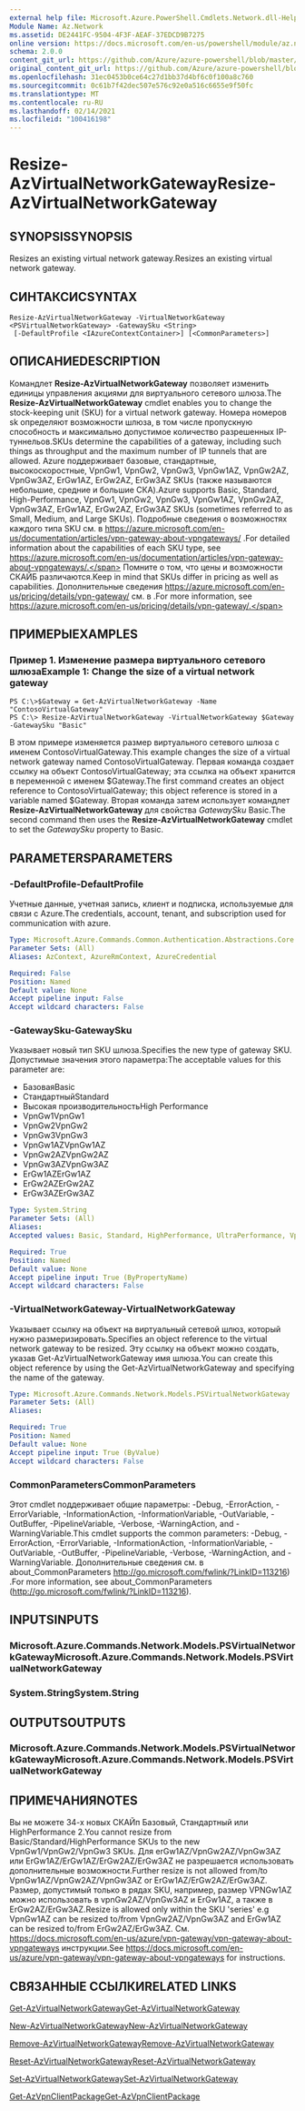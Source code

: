 ```yaml
---
external help file: Microsoft.Azure.PowerShell.Cmdlets.Network.dll-Help.xml
Module Name: Az.Network
ms.assetid: DE2441FC-9504-4F3F-AEAF-37EDCD9B7275
online version: https://docs.microsoft.com/en-us/powershell/module/az.network/resize-azvirtualnetworkgateway
schema: 2.0.0
content_git_url: https://github.com/Azure/azure-powershell/blob/master/src/Network/Network/help/Resize-AzVirtualNetworkGateway.md
original_content_git_url: https://github.com/Azure/azure-powershell/blob/master/src/Network/Network/help/Resize-AzVirtualNetworkGateway.md
ms.openlocfilehash: 31ec0453b0ce64c27d1bb37d4bf6c0f100a8c760
ms.sourcegitcommit: 0c61b7f42dec507e576c92e0a516c6655e9f50fc
ms.translationtype: MT
ms.contentlocale: ru-RU
ms.lasthandoff: 02/14/2021
ms.locfileid: "100416198"
---
```

# <span data-ttu-id="a9849-101">Resize-AzVirtualNetworkGateway</span><span class="sxs-lookup"><span data-stu-id="a9849-101">Resize-AzVirtualNetworkGateway</span></span>

## <span data-ttu-id="a9849-102">SYNOPSIS</span><span class="sxs-lookup"><span data-stu-id="a9849-102">SYNOPSIS</span></span>
<span data-ttu-id="a9849-103">Resizes an existing virtual network gateway.</span><span class="sxs-lookup"><span data-stu-id="a9849-103">Resizes an existing virtual network gateway.</span></span>

## <span data-ttu-id="a9849-104">СИНТАКСИС</span><span class="sxs-lookup"><span data-stu-id="a9849-104">SYNTAX</span></span>

```
Resize-AzVirtualNetworkGateway -VirtualNetworkGateway <PSVirtualNetworkGateway> -GatewaySku <String>
 [-DefaultProfile <IAzureContextContainer>] [<CommonParameters>]
```

## <span data-ttu-id="a9849-105">ОПИСАНИЕ</span><span class="sxs-lookup"><span data-stu-id="a9849-105">DESCRIPTION</span></span>
<span data-ttu-id="a9849-106">Командлет **Resize-AzVirtualNetworkGateway** позволяет изменить единицы управления акциями для виртуального сетевого шлюза.</span><span class="sxs-lookup"><span data-stu-id="a9849-106">The **Resize-AzVirtualNetworkGateway** cmdlet enables you to change the stock-keeping unit (SKU) for a virtual network gateway.</span></span>
<span data-ttu-id="a9849-107">Номера номеров sk определяют возможности шлюза, в том числе пропускную способность и максимально допустимое количество разрешенных IP-туннельов.</span><span class="sxs-lookup"><span data-stu-id="a9849-107">SKUs determine the capabilities of a gateway, including such things as throughput and the maximum number of IP tunnels that are allowed.</span></span>
<span data-ttu-id="a9849-108">Azure поддерживает базовые, стандартные, высокоскоростные, VpnGw1, VpnGw2, VpnGw3, VpnGw1AZ, VpnGw2AZ, VpnGw3AZ, ErGw1AZ, ErGw2AZ, ErGw3AZ SKUs (также называются небольшие, средние и большие СКА).</span><span class="sxs-lookup"><span data-stu-id="a9849-108">Azure supports Basic, Standard, High-Performance, VpnGw1, VpnGw2, VpnGw3, VpnGw1AZ, VpnGw2AZ, VpnGw3AZ, ErGw1AZ, ErGw2AZ, ErGw3AZ SKUs (sometimes referred to as Small, Medium, and Large SKUs).</span></span>
<span data-ttu-id="a9849-109">Подробные сведения о возможностях каждого типа SKU см. в https://azure.microsoft.com/en-us/documentation/articles/vpn-gateway-about-vpngateways/ .</span><span class="sxs-lookup"><span data-stu-id="a9849-109">For detailed information about the capabilities of each SKU type, see https://azure.microsoft.com/en-us/documentation/articles/vpn-gateway-about-vpngateways/.</span></span>
<span data-ttu-id="a9849-110">Помните о том, что цены и возможности СКАЙБ различаются.</span><span class="sxs-lookup"><span data-stu-id="a9849-110">Keep in mind that SKUs differ in pricing as well as capabilities.</span></span>
<span data-ttu-id="a9849-111">Дополнительные сведения https://azure.microsoft.com/en-us/pricing/details/vpn-gateway/ см. в .</span><span class="sxs-lookup"><span data-stu-id="a9849-111">For more information, see https://azure.microsoft.com/en-us/pricing/details/vpn-gateway/.</span></span>

## <span data-ttu-id="a9849-112">ПРИМЕРЫ</span><span class="sxs-lookup"><span data-stu-id="a9849-112">EXAMPLES</span></span>

### <span data-ttu-id="a9849-113">Пример 1. Изменение размера виртуального сетевого шлюза</span><span class="sxs-lookup"><span data-stu-id="a9849-113">Example 1: Change the size of a virtual network gateway</span></span>
```
PS C:\>$Gateway = Get-AzVirtualNetworkGateway -Name "ContosoVirtualGateway"
PS C:\> Resize-AzVirtualNetworkGateway -VirtualNetworkGateway $Gateway -GatewaySku "Basic"
```

<span data-ttu-id="a9849-114">В этом примере изменяется размер виртуального сетевого шлюза с именем ContosoVirtualGateway.</span><span class="sxs-lookup"><span data-stu-id="a9849-114">This example changes the size of a virtual network gateway named ContosoVirtualGateway.</span></span>
<span data-ttu-id="a9849-115">Первая команда создает ссылку на объект ContosoVirtualGateway; эта ссылка на объект хранится в переменной с именем $Gateway.</span><span class="sxs-lookup"><span data-stu-id="a9849-115">The first command creates an object reference to ContosoVirtualGateway; this object reference is stored in a variable named $Gateway.</span></span>
<span data-ttu-id="a9849-116">Вторая команда затем использует командлет **Resize-AzVirtualNetworkGateway** для свойства *GatewaySku* Basic.</span><span class="sxs-lookup"><span data-stu-id="a9849-116">The second command then uses the **Resize-AzVirtualNetworkGateway** cmdlet to set the *GatewaySku* property to Basic.</span></span>

## <span data-ttu-id="a9849-117">PARAMETERS</span><span class="sxs-lookup"><span data-stu-id="a9849-117">PARAMETERS</span></span>

### <span data-ttu-id="a9849-118">-DefaultProfile</span><span class="sxs-lookup"><span data-stu-id="a9849-118">-DefaultProfile</span></span>
<span data-ttu-id="a9849-119">Учетные данные, учетная запись, клиент и подписка, используемые для связи с Azure.</span><span class="sxs-lookup"><span data-stu-id="a9849-119">The credentials, account, tenant, and subscription used for communication with azure.</span></span>

```yaml
Type: Microsoft.Azure.Commands.Common.Authentication.Abstractions.Core.IAzureContextContainer
Parameter Sets: (All)
Aliases: AzContext, AzureRmContext, AzureCredential

Required: False
Position: Named
Default value: None
Accept pipeline input: False
Accept wildcard characters: False
```

### <span data-ttu-id="a9849-120">-GatewaySku</span><span class="sxs-lookup"><span data-stu-id="a9849-120">-GatewaySku</span></span>
<span data-ttu-id="a9849-121">Указывает новый тип SKU шлюза.</span><span class="sxs-lookup"><span data-stu-id="a9849-121">Specifies the new type of gateway SKU.</span></span>
<span data-ttu-id="a9849-122">Допустимые значения этого параметра:</span><span class="sxs-lookup"><span data-stu-id="a9849-122">The acceptable values for this parameter are:</span></span>
- <span data-ttu-id="a9849-123">Базовая</span><span class="sxs-lookup"><span data-stu-id="a9849-123">Basic</span></span>
- <span data-ttu-id="a9849-124">Стандартный</span><span class="sxs-lookup"><span data-stu-id="a9849-124">Standard</span></span>
- <span data-ttu-id="a9849-125">Высокая производительность</span><span class="sxs-lookup"><span data-stu-id="a9849-125">High Performance</span></span>
- <span data-ttu-id="a9849-126">VpnGw1</span><span class="sxs-lookup"><span data-stu-id="a9849-126">VpnGw1</span></span>
- <span data-ttu-id="a9849-127">VpnGw2</span><span class="sxs-lookup"><span data-stu-id="a9849-127">VpnGw2</span></span>
- <span data-ttu-id="a9849-128">VpnGw3</span><span class="sxs-lookup"><span data-stu-id="a9849-128">VpnGw3</span></span>
- <span data-ttu-id="a9849-129">VpnGw1AZ</span><span class="sxs-lookup"><span data-stu-id="a9849-129">VpnGw1AZ</span></span> 
- <span data-ttu-id="a9849-130">VpnGw2AZ</span><span class="sxs-lookup"><span data-stu-id="a9849-130">VpnGw2AZ</span></span> 
- <span data-ttu-id="a9849-131">VpnGw3AZ</span><span class="sxs-lookup"><span data-stu-id="a9849-131">VpnGw3AZ</span></span> 
- <span data-ttu-id="a9849-132">ErGw1AZ</span><span class="sxs-lookup"><span data-stu-id="a9849-132">ErGw1AZ</span></span> 
- <span data-ttu-id="a9849-133">ErGw2AZ</span><span class="sxs-lookup"><span data-stu-id="a9849-133">ErGw2AZ</span></span> 
- <span data-ttu-id="a9849-134">ErGw3AZ</span><span class="sxs-lookup"><span data-stu-id="a9849-134">ErGw3AZ</span></span> 

```yaml
Type: System.String
Parameter Sets: (All)
Aliases:
Accepted values: Basic, Standard, HighPerformance, UltraPerformance, VpnGw1, VpnGw2, VpnGw3, VpnGw1AZ, VpnGw2AZ, VpnGw3AZ, ErGw1AZ, ErGw2AZ, ErGw3AZ

Required: True
Position: Named
Default value: None
Accept pipeline input: True (ByPropertyName)
Accept wildcard characters: False
```

### <span data-ttu-id="a9849-135">-VirtualNetworkGateway</span><span class="sxs-lookup"><span data-stu-id="a9849-135">-VirtualNetworkGateway</span></span>
<span data-ttu-id="a9849-136">Указывает ссылку на объект на виртуальный сетевой шлюз, который нужно размеризировать.</span><span class="sxs-lookup"><span data-stu-id="a9849-136">Specifies an object reference to the virtual network gateway to be resized.</span></span>
<span data-ttu-id="a9849-137">Эту ссылку на объект можно создать, указав Get-AzVirtualNetworkGateway имя шлюза.</span><span class="sxs-lookup"><span data-stu-id="a9849-137">You can create this object reference by using the Get-AzVirtualNetworkGateway and specifying the name of the gateway.</span></span>

```yaml
Type: Microsoft.Azure.Commands.Network.Models.PSVirtualNetworkGateway
Parameter Sets: (All)
Aliases:

Required: True
Position: Named
Default value: None
Accept pipeline input: True (ByValue)
Accept wildcard characters: False
```

### <span data-ttu-id="a9849-138">CommonParameters</span><span class="sxs-lookup"><span data-stu-id="a9849-138">CommonParameters</span></span>
<span data-ttu-id="a9849-139">Этот cmdlet поддерживает общие параметры: -Debug, -ErrorAction, -ErrorVariable, -InformationAction, -InformationVariable, -OutVariable, -OutBuffer, -PipelineVariable, -Verbose, -WarningAction, and -WarningVariable.</span><span class="sxs-lookup"><span data-stu-id="a9849-139">This cmdlet supports the common parameters: -Debug, -ErrorAction, -ErrorVariable, -InformationAction, -InformationVariable, -OutVariable, -OutBuffer, -PipelineVariable, -Verbose, -WarningAction, and -WarningVariable.</span></span> <span data-ttu-id="a9849-140">Дополнительные сведения см. в about_CommonParameters http://go.microsoft.com/fwlink/?LinkID=113216) .</span><span class="sxs-lookup"><span data-stu-id="a9849-140">For more information, see about_CommonParameters (http://go.microsoft.com/fwlink/?LinkID=113216).</span></span>

## <span data-ttu-id="a9849-141">INPUTS</span><span class="sxs-lookup"><span data-stu-id="a9849-141">INPUTS</span></span>

### <span data-ttu-id="a9849-142">Microsoft.Azure.Commands.Network.Models.PSVirtualNetworkGateway</span><span class="sxs-lookup"><span data-stu-id="a9849-142">Microsoft.Azure.Commands.Network.Models.PSVirtualNetworkGateway</span></span>

### <span data-ttu-id="a9849-143">System.String</span><span class="sxs-lookup"><span data-stu-id="a9849-143">System.String</span></span>

## <span data-ttu-id="a9849-144">OUTPUTS</span><span class="sxs-lookup"><span data-stu-id="a9849-144">OUTPUTS</span></span>

### <span data-ttu-id="a9849-145">Microsoft.Azure.Commands.Network.Models.PSVirtualNetworkGateway</span><span class="sxs-lookup"><span data-stu-id="a9849-145">Microsoft.Azure.Commands.Network.Models.PSVirtualNetworkGateway</span></span>

## <span data-ttu-id="a9849-146">ПРИМЕЧАНИЯ</span><span class="sxs-lookup"><span data-stu-id="a9849-146">NOTES</span></span>
<span data-ttu-id="a9849-147">Вы не можете 34-х новых СКАЙп Базовый, Стандартный или HighPerformance 2.</span><span class="sxs-lookup"><span data-stu-id="a9849-147">You cannot resize from Basic/Standard/HighPerformance SKUs to the new VpnGw1/VpnGw2/VpnGw3 SKUs.</span></span> <span data-ttu-id="a9849-148">Для erGw1AZ/VpnGw2AZ/VpnGw3AZ или ErGw1AZ/ErGw1AZ/ErGw2AZ/ErGw3AZ не разрешается использовать дополнительные возможности.</span><span class="sxs-lookup"><span data-stu-id="a9849-148">Further resize is not allowed from/to VpnGw1AZ/VpnGw2AZ/VpnGw3AZ or ErGw1AZ/ErGw2AZ/ErGw3AZ.</span></span> <span data-ttu-id="a9849-149">Размер, допустимый только в рядах SKU, например, размер VPNGw1AZ можно использовать в vpnGw2AZ/VpnGw3AZ и ErGw1AZ, а также в ErGw2AZ/ErGw3AZ.</span><span class="sxs-lookup"><span data-stu-id="a9849-149">Resize is allowed only within the SKU 'series' e.g VpnGw1AZ can be resized to/from VpnGw2AZ/VpnGw3AZ and ErGw1AZ can be resized to/from ErGw2AZ/ErGw3AZ.</span></span> <span data-ttu-id="a9849-150">См. https://docs.microsoft.com/en-us/azure/vpn-gateway/vpn-gateway-about-vpngateways инструкции.</span><span class="sxs-lookup"><span data-stu-id="a9849-150">See https://docs.microsoft.com/en-us/azure/vpn-gateway/vpn-gateway-about-vpngateways for instructions.</span></span>

## <span data-ttu-id="a9849-151">СВЯЗАННЫЕ ССЫЛКИ</span><span class="sxs-lookup"><span data-stu-id="a9849-151">RELATED LINKS</span></span>

[<span data-ttu-id="a9849-152">Get-AzVirtualNetworkGateway</span><span class="sxs-lookup"><span data-stu-id="a9849-152">Get-AzVirtualNetworkGateway</span></span>](./Get-AzVirtualNetworkGateway.md)

[<span data-ttu-id="a9849-153">New-AzVirtualNetworkGateway</span><span class="sxs-lookup"><span data-stu-id="a9849-153">New-AzVirtualNetworkGateway</span></span>](./New-AzVirtualNetworkGateway.md)

[<span data-ttu-id="a9849-154">Remove-AzVirtualNetworkGateway</span><span class="sxs-lookup"><span data-stu-id="a9849-154">Remove-AzVirtualNetworkGateway</span></span>](./Remove-AzVirtualNetworkGateway.md)

[<span data-ttu-id="a9849-155">Reset-AzVirtualNetworkGateway</span><span class="sxs-lookup"><span data-stu-id="a9849-155">Reset-AzVirtualNetworkGateway</span></span>](./Reset-AzVirtualNetworkGateway.md)

[<span data-ttu-id="a9849-156">Set-AzVirtualNetworkGateway</span><span class="sxs-lookup"><span data-stu-id="a9849-156">Set-AzVirtualNetworkGateway</span></span>](./Set-AzVirtualNetworkGateway.md)

[<span data-ttu-id="a9849-157">Get-AzVpnClientPackage</span><span class="sxs-lookup"><span data-stu-id="a9849-157">Get-AzVpnClientPackage</span></span>](./Get-AzVpnClientPackage.md)

